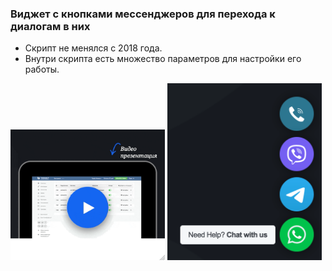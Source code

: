 ### Виджет с кнопками мессенджеров для перехода к диалогам в них

* Скрипт не менялся с 2018 года.
* Внутри скрипта есть множество параметров для настройки его работы.

<div style="display: inline-block; height: auto; width: auto; max-width: 640px;">
  <a href="https://sandergol.github.io/widget-call/" style="display: inline-block; height: auto; width: 49%;">
    <img src="preview-mobile.gif" alt="">
  </a>
  <a href="https://sandergol.github.io/widget-call/" style="display: inline-block; height: auto; width: 49%;">
    <img src="preview-desktop.png" alt="">
  </a>
</div>

<script src="https://code.jquery.com/jquery-3.6.0.min.js" defer></script>
<script src="widget-call.js" defer></script>
